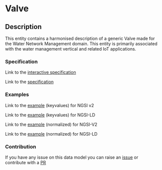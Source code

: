 # Valve

## Description 

This entity contains a harmonised description of a generic Valve made for
the Water Network Management domain. This entity is primarily associated
with the water management vertical and related IoT applications.

### Specification

Link to the [interactive specification](https://swagger.lab.fiware.org/?url=https://smart-data-models.github.io/dataModel.WaterNetworkManagement/Valve/swagger.yaml)

Link to the [specification](https://github.com/smart-data-models/dataModel.WaterNetworkManagement/blob/master/Valve/doc/spec.md)
### Examples

Link to the [example](https://smart-data-models.github.io/dataModel.WaterNetworkManagement/Valve/examples/example.json) (keyvalues) for NGSI v2

Link to the [example](https://smart-data-models.github.io/dataModel.WaterNetworkManagement/Valve/examples/example.jsonld) (keyvalues) for NGSI-LD

Link to the [example](https://smart-data-models.github.io/dataModel.WaterNetworkManagement/Valve/examples/example-normalized.json) (normalized) for NGSI-V2

Link to the [example](https://smart-data-models.github.io/dataModel.WaterNetworkManagement/Valve/examples/example-normalized.jsonld) (normalized) for NGSI-LD
### Contribution

 If you have any issue on this data model you can raise an [issue](https://github.com/smart-data-models/dataModel.WaterNetworkManagement/issues)  or contribute with a [PR](https://github.com/smart-data-models/dataModel.WaterNetworkManagement/pulls)